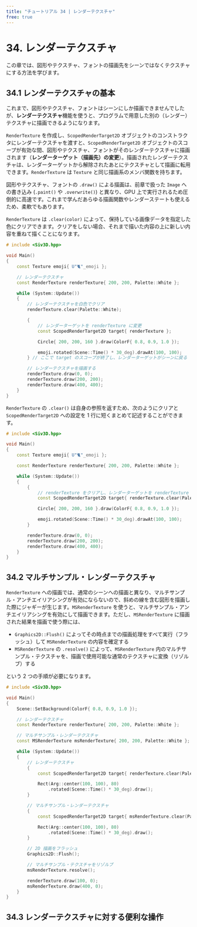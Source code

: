 ```yaml
---
title: "チュートリアル 34 | レンダーテクスチャ"
free: true
---
```


# 34. レンダーテクスチャ
この章では、図形やテクスチャ、フォントの描画先をシーンではなくテクスチャにする方法を学びます。

## 34.1 レンダーテクスチャの基本
これまで、図形やテクスチャ、フォントはシーンにしか描画できませんでしたが、**レンダーテクスチャ**機能を使うと、プログラムで用意した別の（レンダー）テクスチャに描画できるようになります。

`RenderTexture` を作成し、`ScopedRenderTarget2D` オブジェクトのコンストラクタにレンダーテクスチャを渡すと、`ScopedRenderTarget2D` オブジェクトのスコープが有効な間、図形やテクスチャ、フォントがそのレンダーテクスチャに描画されます（**レンダーターゲット（描画先）の変更**）。描画されたレンダーテクスチャは、レンダーターゲットから解除されたあとにテクスチャとして描画に転用できます。`RenderTexture` は `Texture` と同じ描画系のメンバ関数を持ちます。

図形やテクスチャ、フォントの `.draw()` による描画は、前章で扱った `Image` への書き込み (`.paint()` や `.overwrite()`) と異なり、GPU 上で実行されるため圧倒的に高速です。これまで学んだあらゆる描画関数やレンダーステートも使えるため、柔軟でもあります。

`RenderTexture` は `.clear(color)` によって、保持している画像データを指定した色にクリアできます。クリアをしない場合、それまで描いた内容の上に新しい内容を重ねて描くことになります。

```cpp
# include <Siv3D.hpp>

void Main()
{
	const Texture emoji{ U"🐈"_emoji };

	// レンダーテクスチャ
	const RenderTexture renderTexture{ 200, 200, Palette::White };

	while (System::Update())
	{
		// レンダーテクスチャを白色でクリア
		renderTexture.clear(Palette::White);

		{
			// レンダーターゲットを renderTexture に変更
			const ScopedRenderTarget2D target{ renderTexture };

			Circle{ 200, 200, 160 }.draw(ColorF{ 0.8, 0.9, 1.0 });

			emoji.rotated(Scene::Time() * 30_deg).drawAt(100, 100);
		} // ここで target のスコープが終了し、レンダーターゲットがシーンに戻る

		// レンダーテクスチャを描画する
		renderTexture.draw(0, 0);
		renderTexture.draw(200, 200);
		renderTexture.draw(400, 400);
	}
}
```

`RenderTexture` の `.clear()` は自身の参照を返すため、次のようにクリアと `ScopedRenderTarget2D` への設定を 1 行に短くまとめて記述することができます。

```cpp
# include <Siv3D.hpp>

void Main()
{
	const Texture emoji{ U"🐈"_emoji };

	const RenderTexture renderTexture{ 200, 200, Palette::White };

	while (System::Update())
	{
		{
			// renderTexture をクリアし、レンダーターゲットを renderTexture に変更
			const ScopedRenderTarget2D target{ renderTexture.clear(Palette::White) };

			Circle{ 200, 200, 160 }.draw(ColorF{ 0.8, 0.9, 1.0 });

			emoji.rotated(Scene::Time() * 30_deg).drawAt(100, 100);
		}

		renderTexture.draw(0, 0);
		renderTexture.draw(200, 200);
		renderTexture.draw(400, 400);
	}
}
```


## 34.2 マルチサンプル・レンダーテクスチャ
`RenderTexture` への描画では、通常のシーンへの描画と異なり、マルチサンプル・アンチエイリアシングが有効にならないので、斜めの線を含む図形を描画した際にジャギーが生じます。`MSRenderTexture` を使うと、マルチサンプル・アンチエイリアシングを有効にして描画できます。ただし、`MSRenderTexture` に描画された結果を描画で使う際には、
- `Graphics2D::Flush()` によってその時点までの描画処理をすべて実行（フラッシュ）して `MSRenderTexture` の内容を確定する
- `MSRenderTexture` の `.resolve()` によって、`MSRenderTexture` 内のマルチサンプル・テクスチャを、描画で使用可能な通常のテクスチャに変換（リゾルブ）する

という 2 つの手順が必要になります。

```cpp
# include <Siv3D.hpp>

void Main()
{
	Scene::SetBackground(ColorF{ 0.8, 0.9, 1.0 });

	// レンダーテクスチャ
	const RenderTexture renderTexture{ 200, 200, Palette::White };

	// マルチサンプル・レンダーテクスチャ
	const MSRenderTexture msRenderTexture{ 200, 200, Palette::White };

	while (System::Update())
	{
		// レンダーテクスチャ
		{
			const ScopedRenderTarget2D target{ renderTexture.clear(Palette::Black) };

			Rect(Arg::center(100, 100), 80)
				.rotated(Scene::Time() * 30_deg).draw();
		}

		// マルチサンプル・レンダーテクスチャ
		{
			const ScopedRenderTarget2D target{ msRenderTexture.clear(Palette::Black) };

			Rect(Arg::center(100, 100), 80)
				.rotated(Scene::Time() * 30_deg).draw();
		}

		// 2D 描画をフラッシュ
		Graphics2D::Flush();

		// マルチサンプル・テクスチャをリゾルブ
		msRenderTexture.resolve();

		renderTexture.draw(100, 0);
		msRenderTexture.draw(400, 0);
	}
}
```


## 34.3 レンダーテクスチャに対する便利な操作

```cpp

```

